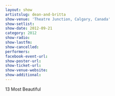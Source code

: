 ```yaml
---
layout: show
artistslug: dean-and-britta
show-venue: 'Theatre Junction, Calgary, Canada'
show-setlist: 
show-date: 2012-09-21
category: 2012
show-radio: 
show-lastfm: 
show-cancelled: 
performers: 
facebook-event-url: 
show-poster-url: 
show-ticket-url: 
show-venue-website: 
show-additional: 
---
```


13 Most Beautiful